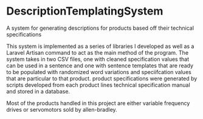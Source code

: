 # DescriptionTemplatingSystem
A system for generating descriptions for products based off their technical specifications

This system is implemented as a series of libraries I developed as well as a Laravel Artisan command to act as the main method of the program. The system takes in two CSV files, one with cleaned specification values that can be used in a sentence and one with sentence templates that are ready to be populated with randomized word variations and speciifcation values that are particular to that product. product specifications were generated by scripts developed from each product lines technical specification manual and stored in a database.

Most of the products handled in this project are either variable frequency drives or servomotors sold by allen-bradley.
